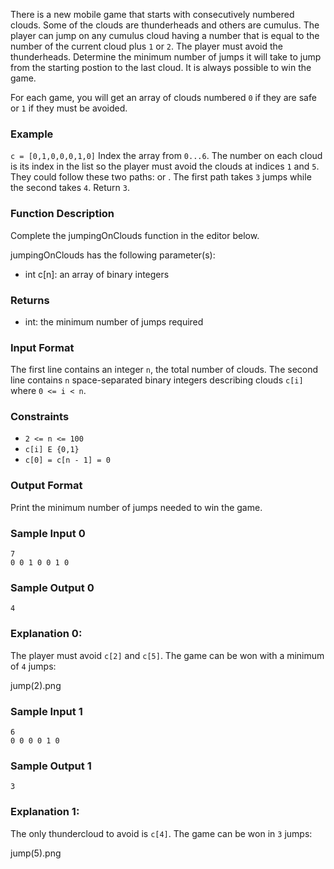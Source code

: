 There is a new mobile game that starts with consecutively numbered clouds. Some of the clouds are thunderheads and others are cumulus. The player can jump on any cumulus cloud having a number that is equal to the number of the current cloud plus `1` or `2`. The player must avoid the thunderheads. Determine the minimum number of jumps it will take to jump from the starting postion to the last cloud. It is always possible to win the game.

For each game, you will get an array of clouds numbered `0` if they are safe or `1` if they must be avoided.

### Example
`c = [0,1,0,0,0,1,0]`
Index the array from `0...6`. The number on each cloud is its index in the list so the player must avoid the clouds at indices `1` and `5`. They could follow these two paths:  or . The first path takes `3` jumps while the second takes `4`. Return `3`.

### Function Description

Complete the jumpingOnClouds function in the editor below.

jumpingOnClouds has the following parameter(s):
- int c[n]: an array of binary integers

### Returns
- int: the minimum number of jumps required

### Input Format

The first line contains an integer `n`, the total number of clouds. The second line contains `n` space-separated binary integers describing clouds `c[i]` where `0 <= i < n`.

### Constraints
- `2 <= n <= 100`
- `c[i] E {0,1}`
- `c[0] = c[n - 1] = 0`

### Output Format
Print the minimum number of jumps needed to win the game.

### Sample Input 0
```
7
0 0 1 0 0 1 0
```

### Sample Output 0
```
4
```

### Explanation 0:
The player must avoid `c[2]` and `c[5]`. The game can be won with a minimum of `4` jumps:

jump(2).png

### Sample Input 1
```
6
0 0 0 0 1 0
```

### Sample Output 1
```
3
```

### Explanation 1:
The only thundercloud to avoid is `c[4]`. The game can be won in `3` jumps:

jump(5).png